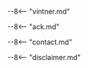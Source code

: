 --8<-- "vintner.md"

--8<-- "ack.md"

--8<-- "contact.md"

--8<-- "disclaimer.md"

[//]: # (Comment for correct rendering of references)
